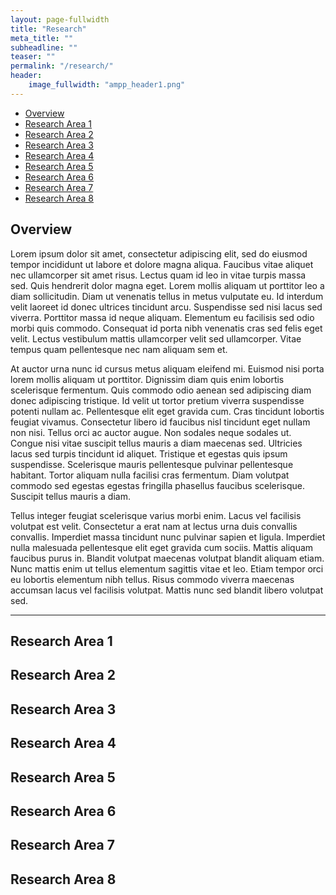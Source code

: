 ```yaml
---
layout: page-fullwidth
title: "Research"
meta_title: ""
subheadline: ""
teaser: ""
permalink: "/research/"
header:
    image_fullwidth: "ampp_header1.png"
---
```


<div data-magellan-expedition="fixed">
  <ul class="sub-nav">
    <li data-magellan-arrival="Overview"><a href="#Overview">Overview</a></li>
    <li data-magellan-arrival="Research Area 1"><a href="#Research Area 1">Research Area 1</a></li>
    <li data-magellan-arrival="Research Area 2"><a href="#Research Area 2">Research Area 2</a></li>
    <li data-magellan-arrival="Research Area 3"><a href="#Research Area 3">Research Area 3</a></li>
    <li data-magellan-arrival="Research Area 4"><a href="#Research Area 4">Research Area 4</a></li>
    <li data-magellan-arrival="Research Area 5"><a href="#Research Area 5">Research Area 5</a></li>
    <li data-magellan-arrival="Research Area 6"><a href="#Research Area 6">Research Area 6</a></li>
    <li data-magellan-arrival="Research Area 7"><a href="#Research Area 7">Research Area 7</a></li>
    <li data-magellan-arrival="Research Area 8"><a href="#Research Area 8">Research Area 8</a></li>
  </ul>
</div>

<h2 data-magellan-destination="Overview">Overview</h2>
<a name="Overview"></a>

Lorem ipsum dolor sit amet, consectetur adipiscing elit, sed do eiusmod tempor incididunt ut labore et dolore magna aliqua. Faucibus vitae aliquet nec ullamcorper sit amet risus. Lectus quam id leo in vitae turpis massa sed. Quis hendrerit dolor magna eget. Lorem mollis aliquam ut porttitor leo a diam sollicitudin. Diam ut venenatis tellus in metus vulputate eu. Id interdum velit laoreet id donec ultrices tincidunt arcu. Suspendisse sed nisi lacus sed viverra. Porttitor massa id neque aliquam. Elementum eu facilisis sed odio morbi quis commodo. Consequat id porta nibh venenatis cras sed felis eget velit. Lectus vestibulum mattis ullamcorper velit sed ullamcorper. Vitae tempus quam pellentesque nec nam aliquam sem et.

At auctor urna nunc id cursus metus aliquam eleifend mi. Euismod nisi porta lorem mollis aliquam ut porttitor. Dignissim diam quis enim lobortis scelerisque fermentum. Quis commodo odio aenean sed adipiscing diam donec adipiscing tristique. Id velit ut tortor pretium viverra suspendisse potenti nullam ac. Pellentesque elit eget gravida cum. Cras tincidunt lobortis feugiat vivamus. Consectetur libero id faucibus nisl tincidunt eget nullam non nisi. Tellus orci ac auctor augue. Non sodales neque sodales ut. Congue nisi vitae suscipit tellus mauris a diam maecenas sed. Ultricies lacus sed turpis tincidunt id aliquet. Tristique et egestas quis ipsum suspendisse. Scelerisque mauris pellentesque pulvinar pellentesque habitant. Tortor aliquam nulla facilisi cras fermentum. Diam volutpat commodo sed egestas egestas fringilla phasellus faucibus scelerisque. Suscipit tellus mauris a diam.

Tellus integer feugiat scelerisque varius morbi enim. Lacus vel facilisis volutpat est velit. Consectetur a erat nam at lectus urna duis convallis convallis. Imperdiet massa tincidunt nunc pulvinar sapien et ligula. Imperdiet nulla malesuada pellentesque elit eget gravida cum sociis. Mattis aliquam faucibus purus in. Blandit volutpat maecenas volutpat blandit aliquam etiam. Nunc mattis enim ut tellus elementum sagittis vitae et leo. Etiam tempor orci eu lobortis elementum nibh tellus. Risus commodo viverra maecenas accumsan lacus vel facilisis volutpat. Mattis nunc sed blandit libero volutpat sed.

<hr>

<h2 data-magellan-destination="Research Area 1">Research Area 1</h2>
<a name="Research Area 1"></a>
 
<h2 data-magellan-destination="Research Area 2">Research Area 2</h2>
<a name="Research Area 2"></a>

<h2 data-magellan-destination="Research Area 3">Research Area 3</h2>
<a name="Research Area 3"></a>

<h2 data-magellan-destination="Research Area 4">Research Area 4</h2>
<a name="Research Area 4"></a>

<h2 data-magellan-destination="Research Area 5">Research Area 5</h2>
<a name="Research Area 5"></a>

<h2 data-magellan-destination="Research Area 6">Research Area 6</h2>
<a name="Research Area 6"></a>

<h2 data-magellan-destination="Research Area 7">Research Area 7</h2>
<a name="Research Area 7"></a>

<h2 data-magellan-destination="Research Area 8">Research Area 8</h2>
<a name="Research Area 8"></a>

